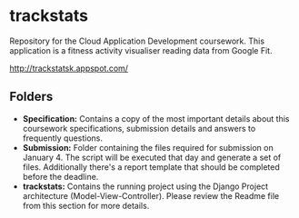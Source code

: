 # trackstats
Repository for the Cloud Application Development coursework. This application is a fitness activity visualiser reading data from Google Fit.

http://trackstatsk.appspot.com/

## Folders
* **Specification:** Contains a copy of the most important details about this coursework specifications, submission details and answers to frequently questions.
* **Submission:** Folder containing the files required for submission on January 4. The script will be executed that day and generate a set of files. Additionally there's a report template that should be completed before the deadline.
* **trackstats:** Contains the running project using the Django Project architecture (Model-View-Controller). Please review the Readme file from this section for more details.


